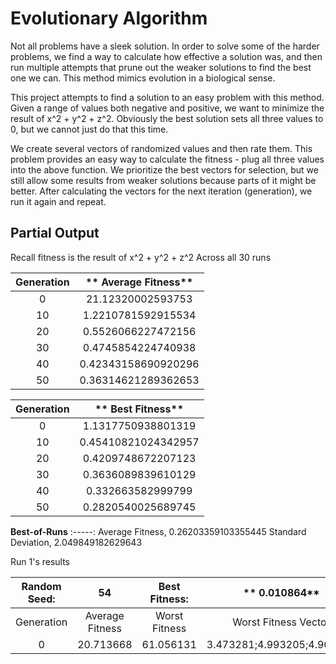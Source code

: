 # Evolutionary Algorithm
Not all problems have a sleek solution. In order to solve some of the harder problems, we find a way to calculate how effective a solution was, and then run multiple attempts that prune out the weaker solutions to find the best one we can. This method mimics evolution in a biological sense.

This project attempts to find a solution to an easy problem with this method. Given a range of values both negative and positive, we want to minimize the result of x^2 + y^2 + z^2. Obviously the best solution sets all three values to 0, but we cannot just do that this time.

We create several vectors of randomized values and then rate them. This problem provides an easy way to calculate the fitness - plug all three values into the above function. We prioritize the best vectors for selection, but we still allow some results from weaker solutions because parts of it might be better. After calculating the vectors for the next iteration (generation), we run it again and repeat.



## Partial Output
Recall fitness is the result of x^2 + y^2 + z^2
Across all 30 runs

**Generation**|** Average Fitness**
:-----:|:-----:
0| 21.12320002593753
10| 1.2210781592915534
20| 0.5526066227472156
30| 0.4745854224740938
40| 0.42343158690920296
50| 0.36314621289362653

**Generation**|** Best Fitness**
:-----:|:-----:
0| 1.1317750938801319
10| 0.45410821024342957
20| 0.4209748672207123
30| 0.3636089839610129
40| 0.332663582999799
50| 0.2820540025689745

**Best-of-Runs**
:-----:
Average Fitness, 0.26203359103355445
Standard Deviation, 2.049849182629643

Run 1's results

**Random Seed:**|**54**|**Best Fitness:**|** 0.010864**|** Best Vector:**|** 0.75131;-0.005082;0.072068**
:-----:|:-----:|:-----:|:-----:|:-----:|:-----:
Generation| Average Fitness| Worst Fitness| Worst Fitness Vector| Best Fitness| Best Fitness Vector
0| 20.713668| 61.056131| 3.473281;4.993205;4.905135| 1.349053| -0.924184;0.594827;0.375654
